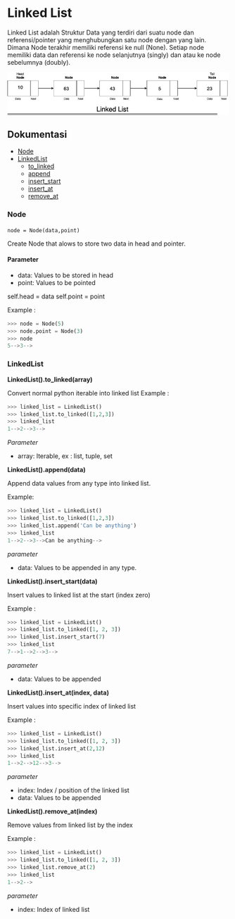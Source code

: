 # Linked List
Linked List adalah Struktur Data yang terdiri dari suatu node dan referensi/pointer yang menghubungkan satu node dengan yang lain. Dimana Node terakhir memiliki referensi ke null (None). Setiap node memiliki data dan referensi ke node selanjutnya (singly) dan atau ke node sebelumnya (doubly).

![Linked List Visualization](linked-list-visualization.jpg)

## Dokumentasi
* [Node](#node)
* [LinkedList](#linkedlist)
    * [to_linked](#to_linked)
    * [append](#append)
    * [insert_start](#insert_start)
    * [insert_at](#insert_at)
    * [remove_at](#remove_at)

### Node
`node = Node(data,point)`

Create Node that alows to store two data in head and pointer.

#### Parameter       
* data: Values to be stored in head
* point: Values to be pointed

self.head = data
self.point = point
        
Example :
```python
>>> node = Node(5)
>>> node.point = Node(3)
>>> node
5-->3-->
```

### LinkedList
<strong id="to_linked">LinkedList().to_linked(array)</strong>

Convert normal python iterable into linked list
Example :

```python
>>> linked_list = LinkedList()
>>> linked_list.to_linked([1,2,3])
>>> linked_list
1-->2-->3-->
```

_Parameter_
* array: Iterable, ex : list, tuple, set

<strong id="append">LinkedList().append(data)</strong>

Append data values from any type into linked list.

Example:
```python
>>> linked_list = LinkedList()
>>> linked_list.to_linked([1,2,3])
>>> linked_list.append('Can be anything')
>>> linked_list
1-->2-->3-->Can be anything-->
```

_parameter_
* data: Values to be appended in any type.

<strong id="insert_start">LinkedList().insert_start(data)</strong>

Insert values to linked list at the start (index zero)

Example :
```python 
>>> linked_list = LinkedList()
>>> linked_list.to_linked([1, 2, 3])
>>> linked_list.insert_start(7)
>>> linked_list
7-->1-->2-->3-->
```

_parameter_
* data: Values to be appended

<strong id="insert_at">LinkedList().insert_at(index, data)</strong>

Insert values into specific index of linked list

Example :
```python
>>> linked_list = LinkedList()
>>> linked_list.to_linked([1, 2, 3])
>>> linked_list.insert_at(2,12)
>>> linked_list
1-->2-->12-->3-->
```

_parameter_
* index: Index / position of the linked list
* data: Values to be appended

<strong id="remove_at">LinkedList().remove_at(index)</strong>

Remove values from linked list by the index

Example :

```python
>>> linked_list = LinkedList()
>>> linked_list.to_linked([1, 2, 3])
>>> linked_list.remove_at(2)
>>> linked_list
1-->2-->
```

_parameter_
* index: Index of linked list
